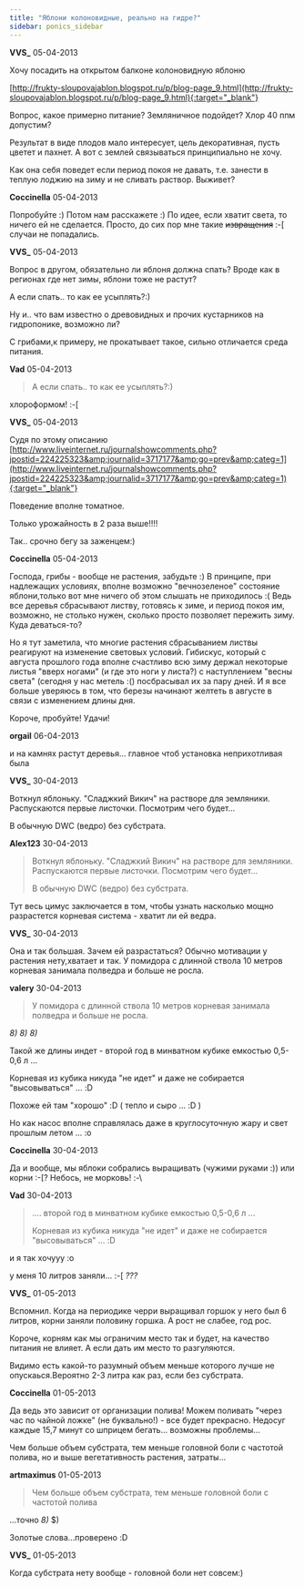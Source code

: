 ```yaml
---
title: "Яблони колоновидные, реально на гидре?"
sidebar: ponics_sidebar
---
```


**VVS_** 05-04-2013

Хочу посадить на открытом балконе колоновидную яблоню 

[http://frukty-sloupovajablon.blogspot.ru/p/blog-page_9.html](http://frukty-sloupovajablon.blogspot.ru/p/blog-page_9.html){:target="_blank"}

Вопрос, какое примерно питание? Земляничное подойдет? Хлор 40 ппм допустим?

Результат в виде плодов мало интересует, цель декоративная, пусть цветет и пахнет. А вот с землей связываться принципиально не хочу.

Как она себя поведет если период покоя не давать, т.е. занести в теплую лоджию на зиму и не сливать раствор. Выживет?


**Coccinella** 05-04-2013

Попробуйте :) Потом нам расскажете :) По идее, если хватит света, то ничего ей не сделается. Просто, до сих пор мне такие ~~извращения~~ :-[ случаи не попадались.


**VVS_** 05-04-2013

Вопрос в другом, обязательно ли яблоня должна спать? Вроде как в регионах где нет зимы, яблони тоже не растут?

А если спать.. то как ее усыплять?:) 

Ну и.. что вам известно о древовидных и прочих кустарников на гидропонике, возможно ли? 

С грибами,к примеру, не прокатывает такое, сильно отличается среда питания.


**Vad** 05-04-2013

> А если спать.. то как ее усыплять?:) 

хлороформом! :-[


**VVS_** 05-04-2013

Судя по этому описанию [http://www.liveinternet.ru/journalshowcomments.php?jpostid=224225323&amp;journalid=3717177&amp;go=prev&amp;categ=1](http://www.liveinternet.ru/journalshowcomments.php?jpostid=224225323&amp;journalid=3717177&amp;go=prev&amp;categ=1){:target="_blank"}

Поведение вполне томатное.

Только урожайность в 2 раза выше!!!!

Так.. срочно бегу за заженцем:)


**Coccinella** 05-04-2013

Господа, грибы - вообще не растения, забудьте :) В принципе, при надлежащих условиях, вполне возможно "вечнозеленое" состояние яблони,только вот мне ничего об этом слышать не приходилось :( Ведь все деревья сбрасывают листву, готовясь к зиме, и период покоя им, возможно, не столько нужен, сколько просто позволяет пережить зиму. Куда деваться-то? 

Но я тут заметила, что многие растения сбрасыванием листвы реагируют на изменение световых условий. Гибискус, который с августа прошлого года вполне счастливо всю зиму держал некоторые листья "вверх ногами" (и где это ноги у листа?) с наступлением "весны света" (сегодня у нас метель :() посбрасывал их за пару дней. И я все больше уверяюсь в том, что березы начинают желтеть в августе в связи с изменением длины дня.

Короче, пробуйте! Удачи!


**orgail** 06-04-2013

и на камнях растут деревья... главное чтоб установка неприхотливая была 


**VVS_** 30-04-2013

Воткнул яблоньку. "Сладжкий Викич" на растворе для земляники. Распускаются первые листочки. Посмотрим чего будет...

В обычную DWC (ведро) без субстрата.


**Alex123** 30-04-2013

> Воткнул яблоньку. "Сладжкий Викич" на растворе для земляники. Распускаются первые листочки. Посмотрим чего будет...
> 
> В обычную DWC (ведро) без субстрата.

Тут весь цимус заключается в том, чтобы узнать насколько мощно разрастется корневая система - хватит ли ей ведра.


**VVS_** 30-04-2013

Она и так большая. Зачем ей разрастаться? Обычно мотивации у растения нету,хватает и так. У помидора с длинной ствола 10 метров корневая занимала полведра и больше не росла.


**valery** 30-04-2013

> У помидора с длинной ствола 10 метров корневая занимала полведра и больше не росла.

*8)* *8)* *8)*

Такой же длины индет - второй год в минватном кубике емкостью 0,5-0,6 л ... 

Корневая из кубика никуда "не идет" и даже не собирается "высовываться" ... :D

Похоже ей там "хорошо" :D ( тепло и сыро ... :D )

Но как насос вполне справлялась даже в круглосуточную жару и свет прошлым летом ... :o


**Coccinella** 30-04-2013

Да и вообще, мы яблоки собрались выращивать (чужими руками :)) или корни :-[? Небось, не морковь! :-\


**Vad** 30-04-2013

> .... второй год в минватном кубике емкостью 0,5-0,6 л ... 
> 
> Корневая из кубика никуда "не идет" и даже не собирается "высовываться" ... :D

и я так хочууу :o

у меня 10 литров заняли... :-[ *???*


**VVS_** 01-05-2013

Вспомнил. Когда на периодике черри выращивал горшок у него был 6 литров, корни заняли половину горшка. А рост не слабее, год рос.

Короче, корням как мы ограничим место так и будет, на качество питания не влияет. А если дать им место то разгуляются.

Видимо есть какой-то разумный объем меньше которого лучше не опускаься.Вероятно 2-3 литра как раз, если без субстрата.


**Coccinella** 01-05-2013

Да ведь это зависит от организации полива! Можем поливать "через час по чайной ложке" (не буквально!) - все будет прекрасно. Недосуг каждые 15,7 минут со шприцем бегать... возможны проблемы...

Чем больше объем субстрата, тем меньше головной боли с частотой полива, но и выше вегетативность растения, затраты...


**artmaximus** 01-05-2013

> Чем больше объем субстрата, тем меньше головной боли с частотой полива

...точно *8)* $)

Золотые слова...проверено :D


**VVS_** 01-05-2013

Когда субстрата нету вообще - головной боли нет совсем:)


